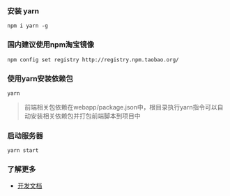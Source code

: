 ### 安装 yarn
```
npm i yarn -g
```

### 国内建议使用npm淘宝镜像
```
npm config set registry http://registry.npm.taobao.org/
```

### 使用yarn安装依赖包
```
yarn
```
> 前端相关包依赖在webapp/package.json中，根目录执行yarn指令可以自动安装相关依赖包并打包前端脚本到项目中

### 启动服务器
```
yarn start
```

### 了解更多
- [开发文档](https://steedos.github.io)